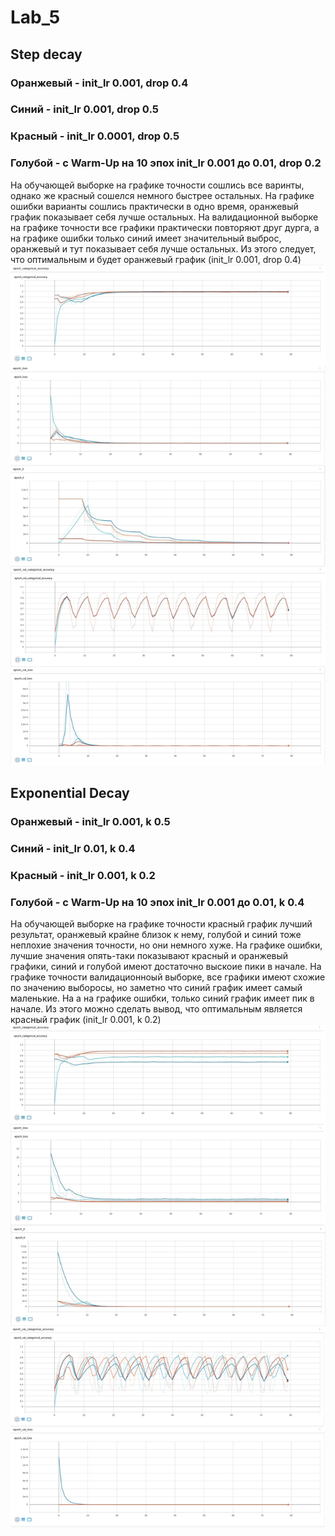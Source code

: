 # Lab_5
## Step decay

### Оранжевый - init_lr 0.001, drop 0.4
### Синий - init_lr 0.001, drop 0.5
### Красный - init_lr 0.0001, drop 0.5
### Голубой - с Warm-Up на 10 эпох init_lr 0.001 до 0.01, drop 0.2
 На обучающей выборке на графике точности сошлись все варинты, однако же красный сошелся немного быстрее остальных. На графике ошибки варианты сошлись практически в одно время, оранжевый график показывает себя лучше остальных. На валидационной выборке на графике точности все графики практически повторяют друг дурга, а на графике ошибки только синий имеет значительный выброс, оранжевый и тут показывает себя лучше остальных. Из этого следует, что оптимальным и будет оранжевый график (init_lr 0.001, drop 0.4)
![1](main1.jpg)
## Exponential Decay

### Оранжевый - init_lr 0.001, k 0.5
### Синий - init_lr 0.01, k 0.4
### Красный - init_lr 0.001, k 0.2
### Голубой - с Warm-Up на 10 эпох init_lr 0.001 до 0.01, k 0.4
 На обучающей выборке на графике точности красный график лучший результат, оранжевый крайне близок к нему, голубой и синий тоже неплохие значения точности, но они немного хуже. На графике ошибки, лучшие значения опять-таки показывают красный и оранжевый графики, синий и голубой имеют достаточно выскоие пики в начале. На графике точности валидационноый выборке, все графики имеют схожие по значению выборосы, но заметно что синий график имеет самый маленькие. На а на графике ошибки, только синий график имеет пик в начале. Из этого можно сделать вывод, что оптимальным является красный график (init_lr 0.001, k 0.2)
![2](main2.jpg)
